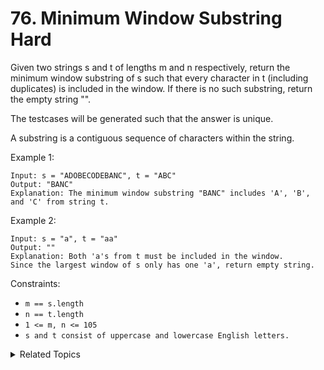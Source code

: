 # 76. Minimum Window Substring<br> Hard

Given two strings s and t of lengths m and n respectively, return the minimum window substring of s such that every character in t (including duplicates) is included in the window. If there is no such substring, return the empty string "".

The testcases will be generated such that the answer is unique.

A substring is a contiguous sequence of characters within the string.

Example 1:

```
Input: s = "ADOBECODEBANC", t = "ABC"
Output: "BANC"
Explanation: The minimum window substring "BANC" includes 'A', 'B', and 'C' from string t.
```

Example 2:

```
Input: s = "a", t = "aa"
Output: ""
Explanation: Both 'a's from t must be included in the window.
Since the largest window of s only has one 'a', return empty string.
```

Constraints:

- `m == s.length`
- `n == t.length`
- `1 <= m, n <= 105`
- `s and t consist of uppercase and lowercase English letters.`

<details>

<summary> Related Topics </summary>

-   `String`
-   `Hash Table`
-   `Sliding Window`

</details>
